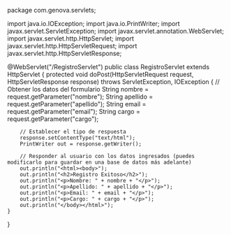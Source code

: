 package com.genova.servlets;

import java.io.IOException;
import java.io.PrintWriter;
import javax.servlet.ServletException;
import javax.servlet.annotation.WebServlet;
import javax.servlet.http.HttpServlet;
import javax.servlet.http.HttpServletRequest;
import javax.servlet.http.HttpServletResponse;

@WebServlet("/RegistroServlet")
public class RegistroServlet extends HttpServlet {
    protected void doPost(HttpServletRequest request, HttpServletResponse response)
            throws ServletException, IOException {
        // Obtener los datos del formulario
        String nombre = request.getParameter("nombre");
        String apellido = request.getParameter("apellido");
        String email = request.getParameter("email");
        String cargo = request.getParameter("cargo");

        // Establecer el tipo de respuesta
        response.setContentType("text/html");
        PrintWriter out = response.getWriter();

        // Responder al usuario con los datos ingresados (puedes modificarlo para guardar en una base de datos más adelante)
        out.println("<html><body>");
        out.println("<h2>Registro Exitoso</h2>");
        out.println("<p>Nombre: " + nombre + "</p>");
        out.println("<p>Apellido: " + apellido + "</p>");
        out.println("<p>Email: " + email + "</p>");
        out.println("<p>Cargo: " + cargo + "</p>");
        out.println("</body></html>");
    }
}

